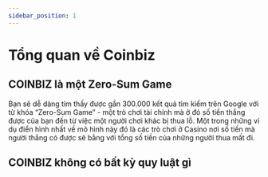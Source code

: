 ```yaml
---
sidebar_position: 1
---
```


# Tổng quan về Coinbiz

## COINBIZ là một Zero-Sum Game

Bạn sẽ dễ dàng tìm thấy được gần 300.000 kết quả tìm kiếm trên Google với từ khóa “Zero-Sum Game” - một trò chơi tài chính mà ở đó số tiền thắng được của bạn đến từ việc một người chơi khác bị thua lỗ. Một trong những ví dụ điển hình nhất về mô hình này đó là các trò chơi ở Casino nơi số tiền mà người thắng có được sẽ bằng với tổng số tiền của những người thua mất đi.

## COINBIZ không có bất kỳ quy luật gì
